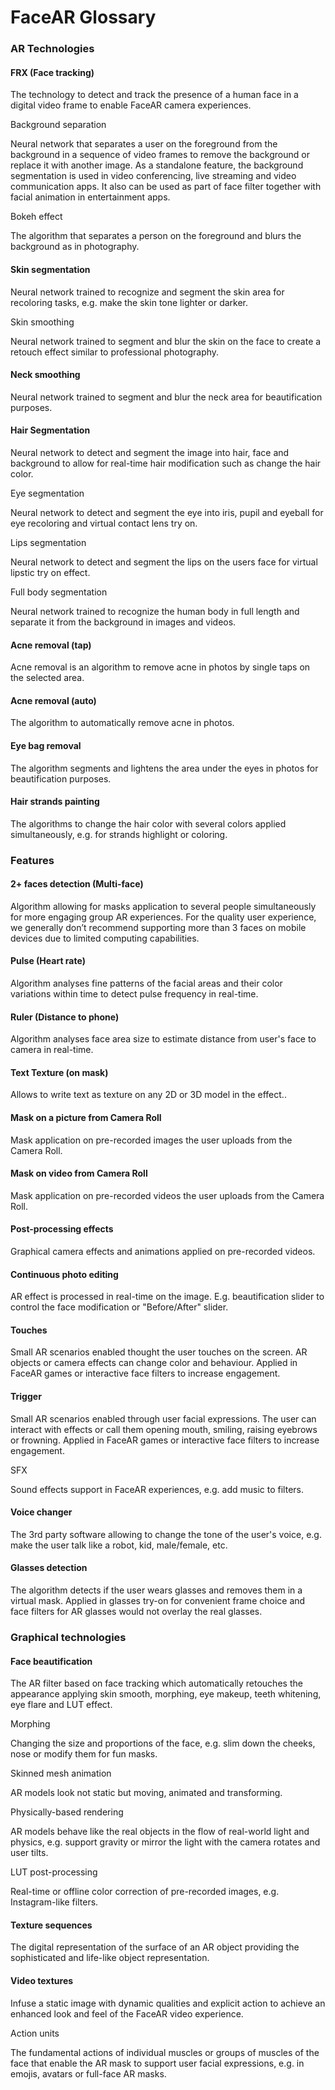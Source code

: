 # FaceAR Glossary

### AR Technologies

#### FRX (Face tracking)

The technology to detect and track the presence of a human face in a digital video frame to enable FaceAR camera experiences.

Background separation

Neural network that separates a user on the foreground from the background in a sequence of video frames to remove the background or replace it with another image. As a standalone feature, the background segmentation is used in video conferencing, live streaming and video communication apps. It also can be used as part of face filter together with facial animation in entertainment apps.

Bokeh effect

The algorithm that separates a person on the foreground and blurs the background as in photography.

#### Skin segmentation

Neural network trained to recognize and segment the skin area for recoloring tasks, e.g. make the skin tone lighter or darker.

Skin smoothing

Neural network trained to segment and blur the skin on the face to create a retouch effect similar to professional photography.

#### Neck smoothing

Neural network trained to segment and blur the neck area for beautification purposes.

#### Hair Segmentation

Neural network to detect and segment the image into hair, face and background to allow for real-time hair modification such as change the hair color.

Eye segmentation

Neural network to detect and segment the eye into iris, pupil and eyeball for eye recoloring and virtual contact lens try on.

Lips segmentation

Neural network to detect and segment the lips on the users face for virtual lipstic try on effect.

Full body segmentation

Neural network trained to recognize the human body in full length and separate it from the background in images and videos.

#### Acne removal (tap)

Acne removal is an algorithm to remove acne in photos by single taps on the selected area.

#### Acne removal (auto)

The algorithm to automatically remove acne in photos.

#### Eye bag removal

The algorithm segments and lightens the area under the eyes in photos for beautification purposes.

#### Hair strands painting

The algorithms to change the hair color with several colors applied simultaneously, e.g. for strands highlight or coloring.

### Features

#### 2+ faces detection (Multi-face)

Algorithm allowing for masks application to several people simultaneously for more engaging group AR experiences. For the quality user experience, we generally don’t recommend supporting more than 3 faces on mobile devices due to limited computing capabilities.

#### Pulse (Heart rate)

Algorithm analyses fine patterns of the facial areas and their color variations within time to detect pulse frequency in real-time.

#### Ruler (Distance to phone)

Algorithm analyses face area size to estimate distance from user's face to camera in real-time.

#### Text Texture (on mask)

Allows to write text as texture on any 2D or 3D model in the effect..

#### Mask on a picture from Camera Roll

Mask application on pre-recorded images the user uploads from the Camera Roll.

#### Mask on video from Camera Roll

Mask application on pre-recorded videos the user uploads from the Camera Roll.

#### Post-processing effects

Graphical camera effects and animations applied on pre-recorded videos.

#### Continuous photo editing

AR effect is processed in real-time on the image. E.g. beautification slider to control the face modification or "Before/After" slider.

#### Touches

Small AR scenarios enabled thought the user touches on the screen. AR objects or camera effects can change color and behaviour. Applied in FaceAR games or interactive face filters to increase engagement.

#### Trigger

Small AR scenarios enabled through user facial expressions. The user can interact with effects or call them opening mouth, smiling, raising eyebrows or frowning. Applied in FaceAR games or interactive face filters to increase engagement.

SFX

Sound effects support in FaceAR experiences, e.g. add music to filters.

#### Voice changer

The 3rd party software allowing to change the tone of the user's voice, e.g. make the user talk like a robot, kid, male/female, etc.

#### Glasses detection

The algorithm detects if the user wears glasses and removes them in a virtual mask. Applied in glasses try-on for convenient frame choice and face filters for AR glasses would not overlay the real glasses.

### Graphical technologies

#### Face beautification

The AR filter based on face tracking which automatically retouches the appearance applying skin smooth, morphing, eye makeup, teeth whitening, eye flare and LUT effect.

Morphing

Changing the size and proportions of the face, e.g. slim down the cheeks, nose or modify them for fun masks.

Skinned mesh animation

AR models look not static but moving, animated and transforming.

Physically-based rendering

AR models behave like the real objects in the flow of real-world light and physics, e.g. support gravity or mirror the light with the camera rotates and user tilts.

LUT post-processing

Real-time or offline color correction of pre-recorded images, e.g. Instagram-like filters.

#### Texture sequences

The digital representation of the surface of an AR object providing the sophisticated and life-like object representation.

#### Video textures

Infuse a static image with dynamic qualities and explicit action to achieve an enhanced look and feel of the FaceAR video experience.

Action units

The fundamental actions of individual muscles or groups of muscles of the face that enable the AR mask to support user facial expressions, e.g. in emojis, avatars or full-face AR masks.
